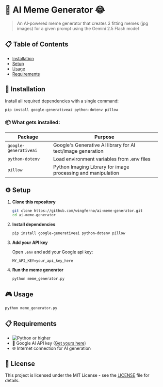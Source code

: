 # 🤖 AI Meme Generator 😂

> An AI-powered meme generator that creates 3 fitting memes (jpg images) for a given prompt using the Gemini 2.5 Flash model 

## 📋 Table of Contents

- [Installation](#-installation)
- [Setup](#-setup)
- [Usage](#-usage)
- [Requirements](#-requirements)


## 🚀 Installation

Install all required dependencies with a single command:

```bash
pip install google-generativeai python-dotenv pillow
```

### 📦 What gets installed:

| Package | Purpose |
|---------|---------|
| `google-generativeai` | Google's Generative AI library for AI text/image generation |
| `python-dotenv` | Load environment variables from .env files |
| `pillow` | Python Imaging Library for image processing and manipulation |


## ⚙️ Setup

1. **Clone this repository**
   ```bash
   git clone https://github.com/wingferno/ai-meme-generator.git
   cd ai-meme-generator
   ```

2. **Install dependencies**
   ```bash
   pip install google-generativeai python-dotenv pillow
   ```
3. **Add your API key**
   
   Open `.env` and add your Google api key:
   ```env
   MY_API_KEY=your_api_key_here
   ```

3. **Run the meme generator**
   ```bash
   python meme_generator.py
   ```

## 🎮 Usage

```bash
python meme_generator.py
```

## 📋 Requirements

- ![Python](https://img.shields.io/badge/Python-3.6+-blue) or higher
- 🔑 Google AI API key ([Get yours here](https://ai.google.dev/))
- 🌐 Internet connection for AI generation

## 📄 License

This project is licensed under the MIT License - see the [LICENSE](LICENSE) file for details.

